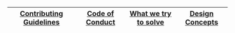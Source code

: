 | [Contributing Guidelines](https://github.com/fuseml/fuseml/blob/main/CONTRIBUTING.md) | [Code of Conduct](#) | [What we try to solve](https://github.com/fuseml/fuseml/wiki/What-we-are-trying-to-solve) | [Design Concepts](https://github.com/fuseml/fuseml/wiki/FuseML-Design-Concepts) |
|----------|----------|----------|----------|
